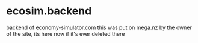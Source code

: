 # ecosim.backend

backend of economy-simulator.com
this was put on mega.nz by the owner of the site, its here now if it's ever deleted there
